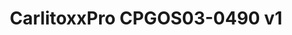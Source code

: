 ---
title: CarlitoxxPro CPGOS03-0490 v1
has_children: false
parent: ONT
redirect_to: ont-Hilink-HL23446
---